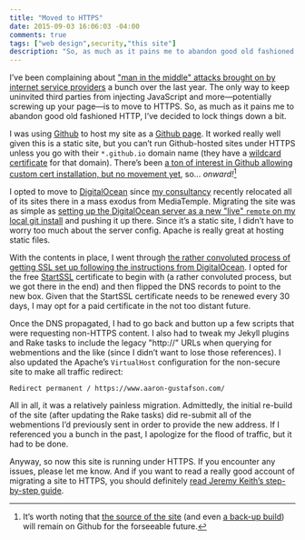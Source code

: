 ```yaml
---
title: "Moved to HTTPS"
date: 2015-09-03 16:06:03 -04:00
comments: true
tags: ["web design",security,"this site"]
description: "So, as much as it pains me to abandon good old fashioned HTTP, I’ve decided to lock things down a bit."
---
```


I’ve been complaining about ["man in the middle" attacks brought on by internet service providers](https://www.aaron-gustafson.com/notebook/more-proof-we-dont-control-our-web-pages/) a bunch over the last year. The only way to keep uninvited third parties from injecting JavaScript and more—potentially screwing up your page—is to move to HTTPS. So, as much as it pains me to abandon good old fashioned HTTP, I’ve decided to lock things down a bit.

<!-- more -->

I was using [Github](https://github.com/) to host my site as a [Github page](https://pages.github.com/). It worked really well given this is a static site, but you can’t run Github-hosted sites under HTTPS unless you go with their `*.github.io` domain name (they have a [wildcard certificate](https://en.wikipedia.org/wiki/Wildcard_certificate) for that domain). There’s been [a ton of interest in Github allowing custom cert installation, but no movement yet](https://github.com/isaacs/github/issues/156), so… <i>onward!</i>[^1]

I opted to move to [DigitalOcean](https://www.digitalocean.com/?refcode=5270a681c6fe) since [my consultancy](http://easy-designs.net) recently relocated all of its sites there in a mass exodus from MediaTemple. Migrating the site was as simple as [setting up the DigitalOcean server as a new "live" `remote` on my local git install](https://www.digitalocean.com/community/tutorials/how-to-set-up-automatic-deployment-with-git-with-a-vps) and pushing it up there. Since it’s a static site, I didn’t have to worry too much about the server config. Apache is really great at hosting static files.

With the contents in place, I went through [the rather convoluted process of getting SSL set up following the instructions from DigitalOcean](https://www.digitalocean.com/community/tutorials/how-to-set-up-apache-with-a-free-signed-ssl-certificate-on-a-vps). I opted for the free [StartSSL](http://www.startssl.com/) certificate to begin with (a rather convoluted process, but we got there in the end) and then flipped the DNS records to point to the new box. Given that the StartSSL certificate needs to be renewed every 30 days, I may opt for a paid certificate in the not too distant future.

Once the DNS propagated, I had to go back and button up a few scripts that were requesting non-HTTPS content. I also had to tweak my Jekyll plugins and Rake tasks to include the legacy "http://" URLs when querying for webmentions and the like (since I didn’t want to lose those references). I also updated the Apache’s `VirtualHost` configuration for the non-secure site to make all traffic redirect:

	Redirect permanent / https://www.aaron-gustafson.com/

All in all, it was a relatively painless migration. Admittedly, the initial re-build of the site (after updating the Rake tasks) did re-submit all of the webmentions I’d previously sent in order to provide the new address. If I referenced you a bunch in the past, I apologize for the flood of traffic, but it had to be done.

Anyway, so now this site is running under HTTPS. If you encounter any issues, please let me know. And if you want to read a really good account of migrating a site to HTTPS, you should definitely [read Jeremy Keith’s step-by-step guide](https://adactio.com/articles/7435).

[^1]: It’s worth noting that [the source of the site](https://github.com/aarongustafson/aarongustafson.github.io/tree/source) (and even [a back-up build](https://github.com/aarongustafson/aarongustafson.github.io/tree/master)) will remain on Github for the forseeable future.
